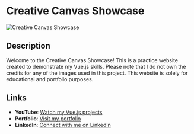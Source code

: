 # Creative Canvas Showcase

![Creative Canvas Showcase](https://creative-canvas-showcase.vercel.app/)

## Description

Welcome to the Creative Canvas Showcase! This is a practice website created to demonstrate my Vue.js skills. Please note that I do not own the credits for any of the images used in this project. This website is solely for educational and portfolio purposes.

## Links

- **YouTube**: [Watch my Vue.js projects](https://www.youtube.com/@codemotionlabs/)
- **Portfolio**: [Visit my portfolio](https://motioncodelabs.co.za)
- **LinkedIn**: [Connect with me on LinkedIn](https://www.linkedin.com/in/joami-mynhardt/)
